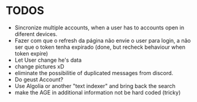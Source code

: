 # TODOS

- Sincronize multiple accounts, when a user has to accounts open in diferent devices.
- Fazer com que o refresh da página não envie o user para login, a não ser que o token tenha expirado (done, but recheck behaviour when token expire)
- Let User change he's data
- change pictures xD
- eliminate the possibilitie of duplicated messages from discord.
- Do geust Account?
- Use Algolia or another "text indexer" and bring back the search
- make the AGE in additional information not be hard coded (tricky)